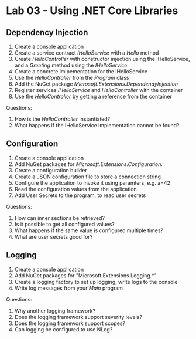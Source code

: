 # Lab 03 - Using .NET Core Libraries

## Dependency Injection

1. Create a console application
2. Create a service contract *IHelloService* with a *Hello* method
3. Create *HelloController* with constructor injection using the IHelloService, and a *Greeting* method using the *IHelloService*
4. Create a concrete imlpementation for the IHelloService
5. Use the *HelloController* from the *Program* class
6. Add the NuGet package *Microsoft.Extensions.DependendyInjection*
7. Register services *IHelloService* and *HelloController* with the container
8. Use the *HelloController* by getting a reference from the container

Questions:

1. How is the *HelloController* instantiated?
2. What happens if the IHelloService implementation cannot be found?

## Configuration

1. Create a console application
2. Add NuGet packages for *Microsoft.Extensions.Configuration.*
3. Create a configuration builder
4. Create a JSON configuration file to store a connection string
5. Configure the application to invoke it using paramters, e.g. a=42
6. Read the configuration values from the application
7. Add User Secrets to the program, to read user secrets

Questions:

1. How can inner sections be retrieved?
2. Is it possible to get all configured values?
3. What happens if the same value is configured multiple times?
4. What are user secrets good for?

## Logging

1. Create a console application
2. Add NuGet packages for "Microsoft.Extensions.Logging.*"
3. Create a logging factory to set up logging, write logs to the console
4. Write log messages from your *Main* program

Questions:

1. Why another logging framework?
2. Does the logging framework support severity levels?
3. Does the logging framework support scopes?
4. Can logging be configured to use NLog?
